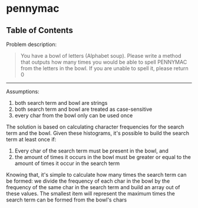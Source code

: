 # pennymac

## Table of Contents

Problem description:

> You have a bowl of letters (Alphabet soup).
> Please write a method that outputs how many times you would be able to spell PENNYMAC from the letters in the bowl.
> If you are unable to spell it, please return 0

---

Assumptions: 

1. both search term and bowl are strings
2. both search term and bowl are treated as case-sensitive
3. every char from the bowl only can be used once

The solution is based on calculating character frequencies for the search term and the bowl.
Given these histograms, it's possible to build the search term at least once if:

1. Every char of the search term must be present in the bowl, and 
2. the amount of times it occurs in the bowl must be greater or equal to the amount of times it occur in the search term 

Knowing that, it's simple to calculate how many times the search term can be formed: we divide the frequency of each char in the bowl by the frequency of the same char in the search term and build an array out of these values. The smallest item will represent the maximum times the search term can be formed from the bowl's chars